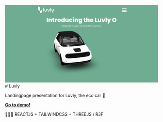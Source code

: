 <img src='/luvly.png'/>
# Luvly

Landingpage presentation for Luvly, the eco car 🌱 
<br/>

<b><a href='https://eloquent-klepon-12b92d.netlify.app/'>Go to demo! </a></b>

🤹🏻‍♂️ REACTJS + TAILWINDCSS + THREEJS / R3F

